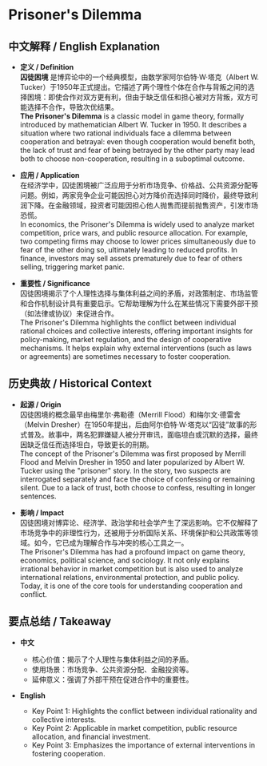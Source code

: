 # Prisoner's Dilemma

## 中文解释 / English Explanation

* **定义 / Definition**  
  **囚徒困境** 是博弈论中的一个经典模型，由数学家阿尔伯特·W·塔克（Albert W. Tucker）于1950年正式提出。它描述了两个理性个体在合作与背叛之间的选择困境：即使合作对双方更有利，但由于缺乏信任和担心被对方背叛，双方可能选择不合作，导致次优结果。  
  **The Prisoner's Dilemma** is a classic model in game theory, formally introduced by mathematician Albert W. Tucker in 1950. It describes a situation where two rational individuals face a dilemma between cooperation and betrayal: even though cooperation would benefit both, the lack of trust and fear of being betrayed by the other party may lead both to choose non-cooperation, resulting in a suboptimal outcome.

* **应用 / Application**  
  在经济学中，囚徒困境被广泛应用于分析市场竞争、价格战、公共资源分配等问题。例如，两家竞争企业可能因担心对方降价而选择同时降价，最终导致利润下降。在金融领域，投资者可能因担心他人抛售而提前抛售资产，引发市场恐慌。  
  In economics, the Prisoner's Dilemma is widely used to analyze market competition, price wars, and public resource allocation. For example, two competing firms may choose to lower prices simultaneously due to fear of the other doing so, ultimately leading to reduced profits. In finance, investors may sell assets prematurely due to fear of others selling, triggering market panic.

* **重要性 / Significance**  
  囚徒困境揭示了个人理性选择与集体利益之间的矛盾，对政策制定、市场监管和合作机制设计具有重要启示。它帮助理解为什么在某些情况下需要外部干预（如法律或协议）来促进合作。  
  The Prisoner's Dilemma highlights the conflict between individual rational choices and collective interests, offering important insights for policy-making, market regulation, and the design of cooperative mechanisms. It helps explain why external interventions (such as laws or agreements) are sometimes necessary to foster cooperation.

## 历史典故 / Historical Context

* **起源 / Origin**  
  囚徒困境的概念最早由梅里尔·弗勒德（Merrill Flood）和梅尔文·德雷舍（Melvin Dresher）在1950年提出，后由阿尔伯特·W·塔克以“囚徒”故事的形式普及。故事中，两名犯罪嫌疑人被分开审讯，面临坦白或沉默的选择，最终因缺乏信任而选择坦白，导致更长的刑期。  
  The concept of the Prisoner's Dilemma was first proposed by Merrill Flood and Melvin Dresher in 1950 and later popularized by Albert W. Tucker using the "prisoner" story. In the story, two suspects are interrogated separately and face the choice of confessing or remaining silent. Due to a lack of trust, both choose to confess, resulting in longer sentences.

* **影响 / Impact**  
  囚徒困境对博弈论、经济学、政治学和社会学产生了深远影响。它不仅解释了市场竞争中的非理性行为，还被用于分析国际关系、环境保护和公共政策等领域。如今，它已成为理解合作与冲突的核心工具之一。  
  The Prisoner's Dilemma has had a profound impact on game theory, economics, political science, and sociology. It not only explains irrational behavior in market competition but is also used to analyze international relations, environmental protection, and public policy. Today, it is one of the core tools for understanding cooperation and conflict.

## 要点总结 / Takeaway

* **中文**  
  - 核心价值：揭示了个人理性与集体利益之间的矛盾。  
  - 使用场景：市场竞争、公共资源分配、金融投资等。  
  - 延伸意义：强调了外部干预在促进合作中的重要性。  

* **English**  
  - Key Point 1: Highlights the conflict between individual rationality and collective interests.  
  - Key Point 2: Applicable in market competition, public resource allocation, and financial investment.  
  - Key Point 3: Emphasizes the importance of external interventions in fostering cooperation.